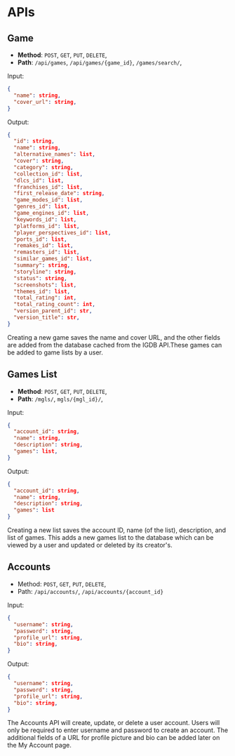 # APIs

## Game

- **Method**: `POST`, `GET`, `PUT`, `DELETE`,
- **Path**: `/api/games`, `/api/games/{game_id}`, `/games/search/`,

Input:

```json
{
  "name": string,
  "cover_url": string,
}
```

Output:

```json
{
  "id": string,
  "name": string,
  "alternative_names": list,
  "cover": string,
  "category": string,
  "collection_id": list,
  "dlcs_id": list,
  "franchises_id": list,
  "first_release_date": string,
  "game_modes_id": list,
  "genres_id": list,
  "game_engines_id": list,
  "keywords_id": list,
  "platforms_id": list,
  "player_perspectives_id": list,
  "ports_id": list,
  "remakes_id": list,
  "remasters_id": list,
  "similar_games_id": list,
  "summary": string,
  "storyline": string,
  "status": string,
  "screenshots": list,
  "themes_id": list,
  "total_rating": int,
  "total_rating_count": int,
  "version_parent_id": str,
  "version_title": str,
}
```

Creating a new game saves the name and cover URL, and the other fields are added from the database cached from the IGDB API.These games can be added to game lists by a user.

## Games List

- **Method**: `POST`, `GET`, `PUT`, `DELETE`,
- **Path**: `/mgls/`, `mgls/{mgl_id}/`,

Input:

```json
{
  "account_id": string,
  "name": string,
  "description": string,
  "games": list,
}
```

Output:

```json
{
  "account_id": string,
  "name": string,
  "description": string,
  "games": list
}
```

Creating a new list saves the account ID, name (of the list), description, and list of games. This adds a new games list to the database which can be viewed by a user and updated or deleted by its creator's.

## Accounts

- Method: `POST`, `GET`, `PUT`, `DELETE`,
- Path: `/api/accounts/`, `/api/accounts/{account_id}`

Input:

```json
{
  "username": string,
  "password": string,
  "profile_url": string,
  "bio": string,
}
```

Output:

```json
{
  "username": string,
  "password": string,
  "profile_url": string,
  "bio": string,
}
```

The Accounts API will create, update, or delete a user account. Users will only be required to enter username and password to create an account. The additional fields of a URL for profile picture and bio can be added later on the My Account page.
